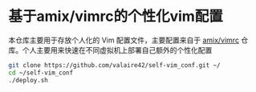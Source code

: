 # 基于amix/vimrc的个性化vim配置

本仓库主要用于存放个人化的 Vim 配置文件，主要配置来自于 [amix/vimrc](https://github.com/amix/vimrc) 仓库。个人主要用来快速在不同虚拟机上部署自己额外的个性化配置

```bash
git clone https://github.com/valaire42/self-vim_conf.git ~/
cd ~/self-vim_conf
./deploy.sh
